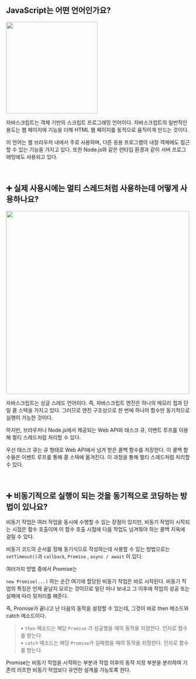 ## JavaScript는 어떤 언어인가요?

<img src="https://github.com/moeyg/Front-end-Knowledge/blob/c9b5109a8d4a802d0356702da16d8e78670fad1d/Images/What-is-JavaScript.png" width="250px" />

자바스크립트는 객체 기반의 스크립트 프로그래밍 언어이다. 자바스크립트의 일반적인 용도는 웹 페이지에 기능을 더해 HTML 웹 페이지를 동적으로 움직이게 만드는 것이다.

이 언어는 웹 브라우저 내에서 주로 사용하며, 다른 응용 프로그램의 내장 객체에도 접근할 수 있는 기능을 가지고 있다. 또한 Node.js와 같은 런타임 환경과 같이 서버 프로그래밍에도 사용되고 있다.

 <br>

## ➕ 실제 사용시에는 멀티 스레드처럼 사용하는데 어떻게 사용하나요?

<img src="https://github.com/moeyg/Front-end-Knowledge/blob/ca0a1948304fbfbe1fbb8ee01ff4463db197af9b/Images/MacroTaskQueue-MicroStackQueue/MacroTaskQueue-MicroStackQueue-1.gif" width="500px" />

자바스크립트는 싱글 스레드 언어이다. 즉, 자바스크립트 엔진은 하나의 메모리 힙과 단일 콜 스택을 가지고 있다. 그러므로 엔진 구조상으로 한 번에 하나의 함수만 동기적으로 실행이 가능한 것이다.

하지만, 브라우저나 Node.js에서 제공되는 Web API와 태스크 큐, 이벤트 루프를 이용해 멀티 스레드처럼 처리할 수 있다.

우선 태스크 큐는 큐 형태로 Web API에서 넘겨 받은 콜백 함수를 저장한다. 이 콜백 함수들은 이벤트 루프를 통해 콜 스택에 옮겨진다. 이 과정을 통해 멀티 스레드처럼 처리할 수 있다.

<br>

## ➕ 비동기적으로 실행이 되는 것을 동기적으로 코딩하는 방법이 있나요?

비동기 작업은 여러 작업을 동시에 수행할 수 있는 장점이 있지만, 비동기 작업이 시작되는 시점은 함수 호출이며 이 함수 호출 시점에 다음 작업도 넘겨줘야 하는 콜백 지옥에 걸릴 수 있다.

비동기 코드의 순서를 정해 동기식으로 작성하는데 사용할 수 있는 방법으로는 `setTimeout()`과 `callback`, `Promise` , `async / await` 이 있다.

여러가지 방법 중에서 Promise는

`new Promise(...)` 하는 순간 여기에 할당된 비동기 작업은 바로 시작된다. 비동기 작업의 특징은 언제 끝날지 모르는 것이므로 일단 떠나 보내고 그 이후에 작업의 성공 또는 실패에 따라 뒷처리를 해준다.

즉, Promise가 끝나고 난 다음의 동작을 설정할 수 있는데, 그것이 바로 then 메소드와 catch 메소드이다.

> • `then` 메소드는 해당 `Promise` 가 성공했을 때의 동작을 지정한다. 인자로 함수를 받는다.<br>
> • `catch` 메소드는 해당 `Promise`가 실패했을 때의 동작을 지정한다. 인자로 함수를 받는다.

Promise는 비동기 작업을 시작하는 부분과 작업 이후의 동작 지정 부분을 분리하여 기존의 러프한 비동기 작업보다 유연한 설계를 가능토록 한다.
